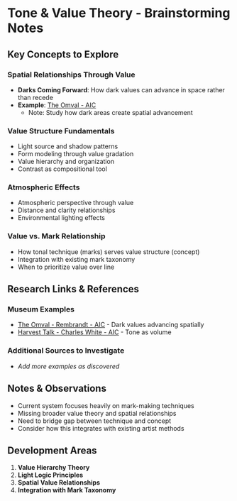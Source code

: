# Tone & Value Theory - Brainstorming Notes

## Key Concepts to Explore

### Spatial Relationships Through Value
- **Darks Coming Forward**: How dark values can advance in space rather than recede
- **Example**: [The Omval - AIC](https://www.artic.edu/artworks/75520/the-omval)
  - Note: Study how dark areas create spatial advancement

### Value Structure Fundamentals
- Light source and shadow patterns
- Form modeling through value gradation
- Value hierarchy and organization
- Contrast as compositional tool

### Atmospheric Effects
- Atmospheric perspective through value
- Distance and clarity relationships
- Environmental lighting effects

### Value vs. Mark Relationship
- How tonal technique (marks) serves value structure (concept)
- Integration with existing mark taxonomy
- When to prioritize value over line

## Research Links & References

### Museum Examples
- [The Omval - Rembrandt - AIC](https://www.artic.edu/artworks/75520/the-omval) - Dark values advancing spatially
- [Harvest Talk - Charles White - AIC](https://www.artic.edu/artworks/111810/harvest-talk) - Tone as volume

### Additional Sources to Investigate
- *Add more examples as discovered*

## Notes & Observations

- Current system focuses heavily on mark-making techniques
- Missing broader value theory and spatial relationships
- Need to bridge gap between technique and concept
- Consider how this integrates with existing artist methods

## Development Areas

1. **Value Hierarchy Theory**
2. **Light Logic Principles** 
3. **Spatial Value Relationships**
4. **Integration with Mark Taxonomy**
